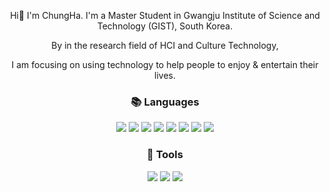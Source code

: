 <div align="center">
 


Hi👋   I'm ChungHa.
I'm a Master Student in Gwangju Institute of Science and Technology (GIST), South Korea.
  
By in the research field of HCI and Culture Technology, 
  
I am focusing on using technology to help people to enjoy & entertain their lives.


### 📚 Languages
<img src="https://img.shields.io/badge/Python-3776AB?style=flat-square&logo=Python&logoColor=white"/> <img src="https://img.shields.io/badge/Keras-D00000?style=flat-square&logo=Keras&logoColor=white"> <img src="https://img.shields.io/badge/PyTorch-EE4C2C?style=flat-square&logo=PyTorch&logoColor=white"> <img src="https://img.shields.io/badge/JavaScript-F7DF1E?style=flat-square&logo=JavaScript&logoColor=black"/> <img src="https://img.shields.io/badge/Three.js-000000?style=flat-square&logo=Three.js&logoColor=white"/> <img src="https://img.shields.io/badge/NodeJS-339933?style=flat-square&logo=Node.js&logoColor=white"/> <img src="https://img.shields.io/badge/MongoDB-589636?style=flat-square&logo=MongoDB&logoColor=white"/> <img src="https://img.shields.io/badge/Pug-A86454?style=flat-square&logo=pug&logoColor=white"/>

### 📐 Tools
<img src="https://img.shields.io/badge/Pycharm-000000?style=flat-square&logo=Pycharm&logoColor=green"/> <img src="https://img.shields.io/badge/Visual Studio Code-007ACC?style=flat-square&logo=VisualStudioCode&logoColor=white"/>  <img src="https://img.shields.io/badge/Jupyter-F37626?style=flat-square&logo=Jupyter&logoColor=white"/>

</div>
